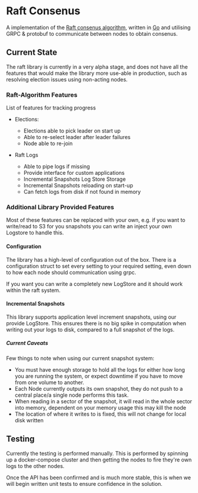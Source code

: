# Raft Consenus
A implementation of the [Raft consenus algorithm](https://raft.github.io/), written in [Go](https://go.dev/) and utilising GRPC & protobuf to communicate between nodes to obtain consenus.

## Current State
The raft library is currently in a very alpha stage, and does not have all the features that would make the library more use-able in production, such as resolving election issues using non-acting nodes.

### Raft-Algorithm Features
List of features for tracking progress
* Elections:
    * Elections able to pick leader on start up
    * Able to re-select leader after leader failures
    * Node able to re-join

* Raft Logs
    * Able to pipe logs if missing
    * Provide interface for custom applications
    * Incremental Snapshots Log Store Storage
    * Incremental Snapshots reloading on start-up
    * Can fetch logs from disk if not found in memory


### Additional Library Provided Features

Most of these features can be replaced with your own, e.g. if you want to write/read to S3 for you snapshots you can write an inject your own Logstore to handle this.

#### Configuration

The library has a high-level of configuration out of the box. There is a configuration struct to set every setting to your required setting, even down to how each node should communication using grpc.

If you want you can write a completely new LogStore and it should work within the raft system.

#### Incremental Snapshots

This library supports application level increment snapshots, using our provide LogStore. This ensures there is no big spike in computation when writing out your logs to disk, compared to a full snapshot of the logs.

##### Current Caveats 
Few things to note when using our current snapshot system:

* You must have enough storage to hold all the logs for either how long you are running the system, or expect downtime if you have to move from one volume to another.
* Each Node currently outputs its own snapshot, they do not push to a central place/a single node performs this task.
* When reading in a sector of the snapshot, it will read in the whole sector into memory, dependent on your memory usage this may kill the node
* The location of where it writes to is fixed, this will not change for local disk written

## Testing

Currently the testing is performed manually. This is performed by spinning up a docker-compose cluster and then getting the nodes to fire they're own logs to the other nodes.

Once the API has been confirmed and is much more stable, this is when we will begin written unit tests to ensure confidence in the solution.
